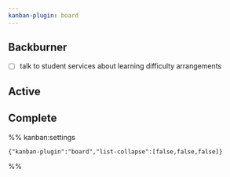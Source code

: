 ```yaml
---
kanban-plugin: board
---
```


## Backburner

- [ ] talk to student services about learning difficulty arrangements


## Active



## Complete





%% kanban:settings
```
{"kanban-plugin":"board","list-collapse":[false,false,false]}
```
%%